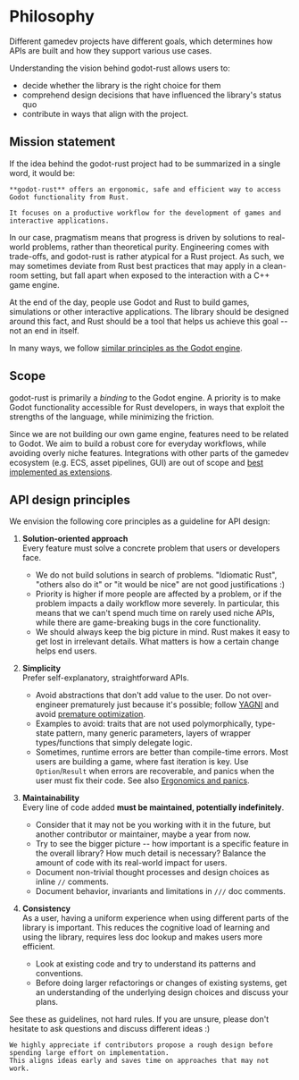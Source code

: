 <!--
  ~ Copyright (c) godot-rust; Bromeon and contributors.
  ~ This Source Code Form is subject to the terms of the Mozilla Public
  ~ License, v. 2.0. If a copy of the MPL was not distributed with this
  ~ file, You can obtain one at https://mozilla.org/MPL/2.0/.
-->

# Philosophy

Different gamedev projects have different goals, which determines how APIs are built and how they support various use cases.

Understanding the vision behind godot-rust allows users to:

- decide whether the library is the right choice for them
- comprehend design decisions that have influenced the library's status quo
- contribute in ways that align with the project.


## Mission statement

If the idea behind the godot-rust project had to be summarized in a single word, it would be:

```admonish tip title="Pragmatism"
**godot-rust** offers an ergonomic, safe and efficient way to access Godot functionality from Rust.

It focuses on a productive workflow for the development of games and interactive applications.
```

In our case, pragmatism means that progress is driven by solutions to real-world problems, rather than theoretical purity.
Engineering comes with trade-offs, and godot-rust is rather atypical for a Rust project. As such, we may sometimes deviate
from Rust best practices that may apply in a clean-room setting, but fall apart when exposed to the interaction with a C++ game engine.

At the end of the day, people use Godot and Rust to build games, simulations or other interactive applications. The library should be designed
around this fact, and Rust should be a tool that helps us achieve this goal -- not an end in itself.

In many ways, we follow [similar principles as the Godot engine][godot-contributor-best-practices].


## Scope

godot-rust is primarily a _binding_ to the Godot engine. A priority is to make Godot functionality accessible for Rust developers, in ways
that exploit the strengths of the language, while minimizing the friction.

Since we are not building our own game engine, features need to be related to Godot. We aim to build a robust core for everyday workflows,
while avoiding overly niche features. Integrations with other parts of the gamedev ecosystem (e.g. ECS, asset pipelines, GUI) are out of
scope and [best implemented as extensions][ecosystem].


## API design principles

We envision the following core principles as a guideline for API design:

1. **Solution-oriented approach**  
   Every feature must solve a concrete problem that users or developers face.
   - We do not build solutions in search of problems. "Idiomatic Rust", "others also do it" or "it would be nice" are not good justifications :)
   - Priority is higher if more people are affected by a problem, or if the problem impacts a daily workflow more severely. In particular, this
     means that we can't spend much time on rarely used niche APIs, while there are game-breaking bugs in the core functionality.
   - We should always keep the big picture in mind. Rust makes it easy to get lost in irrelevant details. What matters is how a certain change
     helps end users.

2. **Simplicity**  
   Prefer self-explanatory, straightforward APIs.
   - Avoid abstractions that don't add value to the user.
     Do not over-engineer prematurely just because it's possible; follow [YAGNI][wiki-yagni] and avoid [premature optimization][wiki-premature-opt].
   - Examples to avoid: traits that are not used polymorphically, type-state pattern, many generic parameters,
     layers of wrapper types/functions that simply delegate logic.
   - Sometimes, runtime errors are better than compile-time errors. Most users are building a game, where fast iteration is key.
     Use `Option`/`Result` when errors are recoverable, and panics when the user must fix their code.
     See also [Ergonomics and panics][lib-ergonomics-panics].

3. **Maintainability**  
   Every line of code added **must be maintained, potentially indefinitely**.
   - Consider that it may not be you working with it in the future, but another contributor or maintainer, maybe a year from now.
   - Try to see the bigger picture -- how important is a specific feature in the overall library? How much detail is necessary?
     Balance the amount of code with its real-world impact for users.
   - Document non-trivial thought processes and design choices as inline `//` comments.
   - Document behavior, invariants and limitations in `///` doc comments.

4. **Consistency**  
   As a user, having a uniform experience when using different parts of the library is important.
   This reduces the cognitive load of learning and using the library, requires less doc lookup and makes users more efficient.
   - Look at existing code and try to understand its patterns and conventions.
   - Before doing larger refactorings or changes of existing systems, get an understanding of the underlying design choices
     and discuss your plans.

See these as guidelines, not hard rules. If you are unsure, please don't hesitate to ask questions and discuss different ideas :)

```admonish tip
We highly appreciate if contributors propose a rough design before spending large effort on implementation.
This aligns ideas early and saves time on approaches that may not work.
```

[wiki-premature-opt]: https://en.wikipedia.org/wiki/Program_optimization#When_to_optimize
[wiki-yagni]: https://en.wikipedia.org/wiki/YAGNI
[lib-ergonomics-panics]: https://godot-rust.github.io/docs/gdext/master/godot/#ergonomics-and-panics
[godot-contributor-best-practices]: https://docs.godotengine.org/en/stable/contributing/development/best_practices_for_engine_contributors.html
[ecosystem]: ../ecosystem
